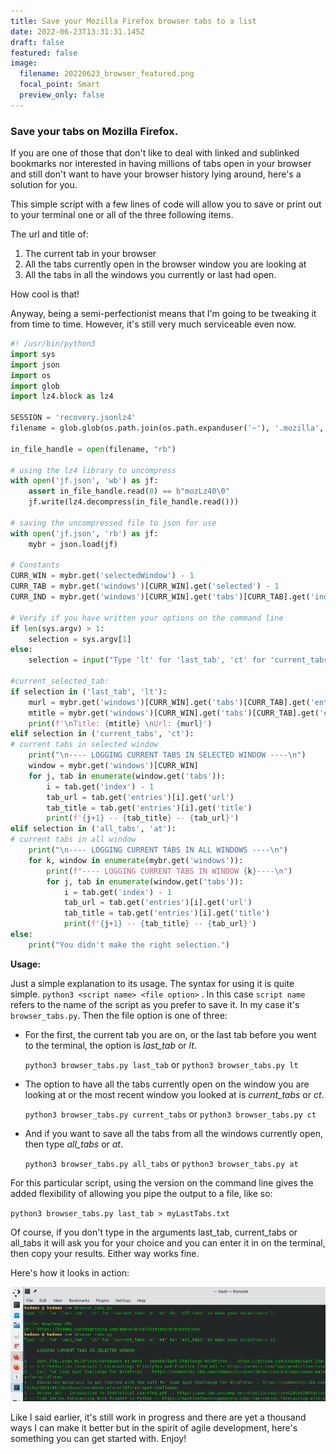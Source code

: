 ```yaml
---
title: Save your Mozilla Firefox browser tabs to a list
date: 2022-06-23T13:31:31.145Z
draft: false
featured: false
image:
  filename: 20220623_browser_featured.png
  focal_point: Smart
  preview_only: false
---
```

### Save your tabs on Mozilla Firefox.

If you are one of those that don't like to deal with linked and sublinked bookmarks nor interested in having millions of tabs open in your browser and still don't want to have your browser history lying around, here's a solution for you.

This simple script with a few lines of code will allow you to save or print out to your terminal one or all of the three following items.

The url and title of:

1. The current tab in your browser
2. All the tabs currently open in the browser window you are looking at
3. All the tabs in all the windows you currently or last had open.

How cool is that! 

Anyway, being a semi-perfectionist means that I'm going to be tweaking it from time to time. However, it's still very much serviceable even now.

```python
#! /usr/bin/python3
import sys
import json
import os
import glob
import lz4.block as lz4

SESSION = 'recovery.jsonlz4'
filename = glob.glob(os.path.join(os.path.expanduser('~'), '.mozilla','firefox','*default*','sessionstore-backups', SESSION))[0]

in_file_handle = open(filename, "rb")

# using the lz4 library to uncompress
with open('jf.json', 'wb') as jf:
    assert in_file_handle.read(8) == b"mozLz40\0"
    jf.write(lz4.decompress(in_file_handle.read()))

# saving the uncompressed file to json for use
with open('jf.json', 'rb') as jf:
    mybr = json.load(jf)

# Constants
CURR_WIN = mybr.get('selectedWindow') - 1
CURR_TAB = mybr.get('windows')[CURR_WIN].get('selected') - 1
CURR_IND = mybr.get('windows')[CURR_WIN].get('tabs')[CURR_TAB].get('index') - 1

# Verify if you have written your options on the command line 
if len(sys.argv) > 1:
    selection = sys.argv[1]
else:
    selection = input("Type 'lt' for 'last_tab', 'ct' for 'current_tabs' or 'at' for 'all_tabs' to make your selection:> ")

#current_selected_tab:
if selection in ('last_tab', 'lt'):
    murl = mybr.get('windows')[CURR_WIN].get('tabs')[CURR_TAB].get('entries')[CURR_IND].get('url')
    mtitle = mybr.get('windows')[CURR_WIN].get('tabs')[CURR_TAB].get('entries')[CURR_IND].get('title')
    print(f'\nTitle: {mtitle} \nUrl: {murl}')
elif selection in ('current_tabs', 'ct'):
# current tabs in selected window
    print("\n---- LOGGING CURRENT TABS IN SELECTED WINDOW ----\n")
    window = mybr.get('windows')[CURR_WIN]
    for j, tab in enumerate(window.get('tabs')):
        i = tab.get('index') - 1
        tab_url = tab.get('entries')[i].get('url')
        tab_title = tab.get('entries')[i].get('title')
        print(f'{j+1} -- {tab_title} -- {tab_url}')
elif selection in ('all_tabs', 'at'):
# current tabs in all window
    print("\n---- LOGGING CURRENT TABS IN ALL WINDOWS ----\n")
    for k, window in enumerate(mybr.get('windows')):
        print(f"---- LOGGING CURRENT TABS IN WINDOW {k}----\n")
        for j, tab in enumerate(window.get('tabs')):
            i = tab.get('index') - 1
            tab_url = tab.get('entries')[i].get('url')
            tab_title = tab.get('entries')[i].get('title')
            print(f'{j+1} -- {tab_title} -- {tab_url}')
else:
    print("You didn't make the right selection.")
```

**Usage:**

Just a simple explanation to its usage.  The syntax for using it is quite simple. `python3 <script name> <file option>` . In this case `script name` refers to the name of the script as you prefer to save it. In my case it's `browser_tabs.py`. Then the file option is one of three: 

* For the first, the current tab you are on, or the last tab before you went to the terminal, the option is *last_tab* or *lt*.

  `python3 browser_tabs.py last_tab` or `python3 browser_tabs.py lt`
* The option to have all the tabs currently open on the window you are looking at or the most recent window you looked at is *current_tabs* or *ct*.

  `python3 browser_tabs.py current_tabs` or `python3 browser_tabs.py ct`
* And if you want to save all the tabs from all the windows currently open, then type *all_tabs* or *at*.

  `python3 browser_tabs.py all_tabs` or `python3 browser_tabs.py at`

For this particular script, using the version on the command line gives the added flexibility of allowing you pipe the output to a file, like so:

`python3 browser_tabs.py last_tab > myLastTabs.txt` 

Of course, if you don't type in the arguments last_tab, current_tabs or all_tabs it will ask you for your choice and you can enter it in on the terminal, then copy your results. Either way works fine.

Here's how it looks in action:

![](20220623-browser_tabs-demo.png)

Like I said earlier, it's still work in progress and there are yet a thousand ways I can make it better but in the spirit of agile development, here's something you can get started with. Enjoy!